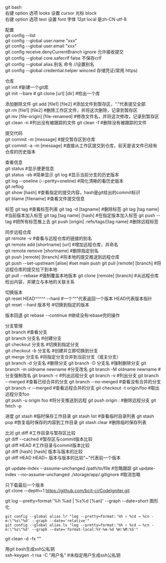 git bash  
右键 option 选项 looks 设置 cursor 光标 block  
右键 option 选项 text 设置 font 字体 12pt local 是zh-CN utf-8  

配置  
git config --list  
git config --global user.name "xxx"  
git config --global user.email "xxx"  
git config receive.denyCurrentBranch ignore 允许接收提交  
git config --global core.safecrlf false 不保存crlf  
git config --global alias.别名 命令 //设置别名  
git config --global credential.helper wincred 存储凭证(常用 https)  


仓库  
git init                                                #新建一个git库  
git init --bare                                         #
git clone [url] [dir]                                    #检出一个库  

添加删除文件
git add [file1]  [file2]                            #添加文件到暂存区，“.”代表提交全部  
git rm [file1]   [file2]                            #删除工作区文件，并将这次删除，记录到暂存区  
git mv [file-origin]   [file-renamed]      #修改文件名，并将这次修改，记录到暂存区  
git clean -n                                #列出没有被跟踪的文件
git clean -f                                 #删除没有被跟踪的文件

提交代码  
git commit -m [message]                     #提交暂存区到仓库  
git commit -a -m [message]                #直接从工作区提交到仓库，前天是该文件已经有仓库的历史版本  

查看信息  
git status                                             #显示便更信息  
git status -sb                                      #简单显示
git log                                                  #显示当前分支的历史版本  
git log --oneline (--pertty=oneline)      #简化清晰的看历史版本  
git reflog  
git show [hash]                                     #查看指定的提交内容，hash是git给出的commit标识  
git blame [filename]                                  #查看文件提交信息

标签
git tag                         #查看标签列表
git tag -d \[tagname]           #删除标签
git tag \[tag name]             #当前版本加入标签
git tag \[tag name] \[hash]     #在指定版本加入标签
git push  --tag                 #把所有标签推上去
git push \[origin] :refs/tags/\[tag name] #删除远程标签


同步远程仓库  
git remote -v                                        #查看与远程仓库的链接的别名  
git remote add [shortname] [url]           #增加远程仓库，并命名  
git remote remove [shortname]            #删除指定别名  
git push [remote] [branch]                    #将本地的提交推送到远程仓库  
git push --set-upstream [alise]         #set main push
git pull [remote] [branch]                      #将远程仓库的提交拉下到本地  
git pull --rebase                       #强制覆盖本地版本
git clone [remote] [branch]                   #从远程仓库检出内容，并建立与本地的关联关系  

切换版本  
git reset HEAD^^^^^  --hard               #一个“^”代表返回一个版本 HEAD代表版本指针  
git reset --hard  版本号                         #切换到指定的版本  

版本回退
git rebase --continue                   #继续没有rebase完的操作

分支管理  
git branch                                            #查看分支  
git branch 分支名                                 #创建分支  
git checkout 分支名                             #切换到指定分支  
git checkout -b 分支名                         #创建并立即切换到分支  
git merge 分支名                                  #将指定分支合并到当前分支（或主分支）  
git branch -d 分支名                             #删除分支 
git branch -D 分支名                             #强制删除分支 
git branch -m  oldname newname                   #分支改名
git branch -M  oldname newname                   #分支强制改名
git branch -r                                   #列出远程分支
git branch -v                                   #列出分支
git branch --merged                             #查看已经合并的分支
git branch --no-merged                          #查看没有合并的分支
git branch -r --merged                          #查看远程合并的分支
git checkout -t origin/foo                      #取出远程分支foo  
git push -u origin foo                          #将分支推送到远程
git push origin :<remote branch>                #删除远程分支
git fetch -p

进度
git stash                                   #临时保存工作目录
git stash list                              #查看临时目录列表
git stash pop                               #恢复临时保存的内容到工作目录
git stash clear                             #删除临时保存列表

比对
git diff            #工作目录与暂存区比较  
git diff --cached    #暂存区与commit版本比较  
git diff HEAD     #工作目录与commit版本比较  
git diff \[hash] \[hash] 版本与版本的比较  
git diff HEAD HEAD~   版本与版本的比较"~"代表前一个版本  

git update-index --assume-unchanged /path/to/file       #忽略跟踪
git update-index --no-assume-unchanged ./storage/app/.gitignore #取消忽略

只下载最后一个版本  
git clone --depth=1 https://github.com/bcit-ci/CodeIgniter.git

git log --pretty=format:'%h %ad | %s%d [%an]' --graph --date=short 图形化 
 
    git config --global alias.lr "log --pretty=format:'%h ↑ %cd → %cn -m:\"%s\"%d' --graph --date='relative'"  
    git config --global alias.ls "log --pretty=format:'%h ↑ %cd → %cn -m:\"%s\"%d' --graph --date='format-local:%Y-%m-%d %H:%M:%S'"   

git clean -d -fx ""  

用git bash生成ssh公私钥  
ssh-keygen -t rsa -C "用户名"               #未指定用户生成ssh公私钥  







